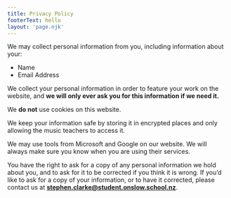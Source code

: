 ```yaml
---
title: Privacy Policy
footerText: hello
layout: 'page.njk'
---
```

We may collect personal information from you, including information about your:

* Name
* Email Address

We collect your personal information in order to feature your work on the website, and **we will only ever ask you for this information if we need it.**

We **do not** use cookies on this website.

We keep your information safe by storing it in encrypted places and only allowing the music teachers to access it.

We may use tools from Microsoft and Google on our website. We will always make sure you know when you are using their services.

You have the right to ask for a copy of any personal information we hold about you, and to ask for it to be corrected if you think it is wrong.
If you’d like to ask for a copy of your information, or to have it corrected, please contact us at **[stephen.clarke@student.onslow.school.nz](mailto:stephen.clarke@student.onslow.school.nz)**.
